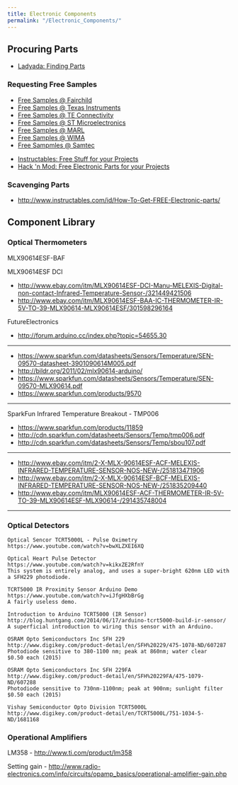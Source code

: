 ```yaml
---
title: Electronic Components
permalink: "/Electronic_Components/"
---
```


Procuring Parts
---------------

-   [Ladyada: Finding Parts](http://www.ladyada.net/library/procure/)

### Requesting Free Samples

-   [Free Samples @ Fairchild](https://www.fairchildsemi.com/get-help/product-samples-request/)
-   [Free Samples @ Texas Instruments](http://www.ti.com/lsds/ti/store/faq-ordering-ic-samples.page)
-   [Free Samples @ TE Connectivity](http://www.te.com/)
-   [Free Samples @ ST Microelectronics](http://www.st.com/web/en/ordering/samples.html)
-   [Free Samples @ MARL](http://www.leds.co.uk/news/256)
-   [Free Samples @ WIMA](http://www.wima.de/EN/samples.php)
-   [Free Sampmles @ Samtec](https://www.samtec.com/free-sample.aspx)

<!-- -->

-   [Instructables: Free Stuff for your Projects](http://www.instructables.com/id/List-Of-FREE-STUFF-For-your-projects/?ALLSTEPS)
-   [Hack 'n Mod: Free Electronic Parts for your Projects](http://hacknmod.com/hack/free-electronics-samples-for-your-projects/)

### Scavenging Parts

-   <http://www.instructables.com/id/How-To-Get-FREE-Electronic-parts/>

Component Library
-----------------

### Optical Thermometers

MLX90614ESF-BAF

MLX90614ESF DCI

-   <http://www.ebay.com/itm/MLX90614ESF-DCI-Manu-MELEXIS-Digital-non-contact-Infrared-Temperature-Sensor-/321449421506>
-   <http://www.ebay.com/itm/MLX90614ESF-BAA-IC-THERMOMETER-IR-5V-TO-39-MLX90614-MLX90614ESF/301598296164>

FutureElectronics

-   <http://forum.arduino.cc/index.php?topic=54655.30>

------------------------------------------------------------------------

-   <https://www.sparkfun.com/datasheets/Sensors/Temperature/SEN-09570-datasheet-3901090614M005.pdf>
-   <http://bildr.org/2011/02/mlx90614-arduino/>
-   <https://www.sparkfun.com/datasheets/Sensors/Temperature/SEN-09570-MLX90614.pdf>
-   <https://www.sparkfun.com/products/9570>

------------------------------------------------------------------------

SparkFun Infrared Temperature Breakout - TMP006

-   <https://www.sparkfun.com/products/11859>
-   <http://cdn.sparkfun.com/datasheets/Sensors/Temp/tmp006.pdf>
-   <http://cdn.sparkfun.com/datasheets/Sensors/Temp/sbou107.pdf>

------------------------------------------------------------------------

-   <http://www.ebay.com/itm/2-X-MLX-90614ESF-ACF-MELEXIS-INFRARED-TEMPERATURE-SENSOR-NOS-NEW-/251813471906>
-   <http://www.ebay.com/itm/2-X-MLX-90614ESF-BCF-MELEXIS-INFRARED-TEMPERATURE-SENSOR-NOS-NEW-/251835209440>
-   <http://www.ebay.com/itm/MLX90614ESF-ACF-THERMOMETER-IR-5V-TO-39-MLX90614ESF-MLX90614-/291435748004>

------------------------------------------------------------------------

### Optical Detectors

    Optical Sencor TCRT5000L - Pulse Oximetry
    https://www.youtube.com/watch?v=bwXLZXEI6XQ

    Optical Heart Pulse Detector
    https://www.youtube.com/watch?v=kikxZE2RfnY
    This system is entirely analog, and uses a super-bright 620nm LED with a SFH229 photodiode.

    TCRT5000 IR Proximity Sensor Arduino Demo
    https://www.youtube.com/watch?v=iJfgHXbBrGg
    A fairly useless demo.

    Introduction to Arduino TCRT5000 (IR Sensor)
    http://blog.huntgang.com/2014/06/17/arduino-tcrt5000-build-ir-sensor/
    A superficial introduction to wiring this sensor with an Arduino.

    OSRAM Opto Semiconductors Inc SFH 229
    http://www.digikey.com/product-detail/en/SFH%20229/475-1078-ND/607287
    Photodiode sensitive to 380-1100 nm; peak at 860nm; water clear
    $0.50 each (2015)

    OSRAM Opto Semiconductors Inc SFH 229FA
    http://www.digikey.com/product-detail/en/SFH%20229FA/475-1079-ND/607288
    Photodiode sensitive to 730nm-1100nm; peak at 900nm; sunlight filter
    $0.50 each (2015)

    Vishay Semiconductor Opto Division TCRT5000L
    http://www.digikey.com/product-detail/en/TCRT5000L/751-1034-5-ND/1681168

### Operational Amplifiers

LM358 - <http://www.ti.com/product/lm358>

Setting gain - <http://www.radio-electronics.com/info/circuits/opamp_basics/operational-amplifier-gain.php>